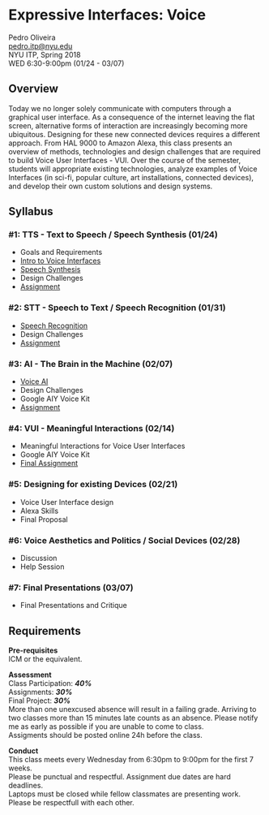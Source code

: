 # Expressive Interfaces: Voice

Pedro Oliveira  
pedro.itp@nyu.edu  
NYU ITP, Spring 2018  
WED 6:30-9:00pm (01/24 - 03/07)   

## Overview

Today we no longer solely communicate with computers through a graphical user interface. As a consequence of the internet leaving the flat screen, alternative forms of interaction are increasingly becoming more ubiquitous. Designing for these new connected devices requires a different approach. From HAL 9000 to Amazon Alexa, this class presents an overview of methods, technologies and design challenges that are required to build Voice User Interfaces - VUI. Over the course of the semester, students will appropriate existing technologies, analyze examples of Voice Interfaces (in sci-fi, popular culture, art installations, connected devices), and develop their own custom solutions and design systems.


## Syllabus
### #1: TTS - Text to Speech / Speech Synthesis (01/24)
- Goals and Requirements
- [Intro to Voice Interfaces](https://github.com/juxtapix/ExpressiveInterfaces_Voice/wiki)
- [Speech Synthesis](https://github.com/juxtapix/ExpressiveInterfaces_Voice/wiki/01.-TTS)
- Design Challenges
- [Assignment](https://github.com/juxtapix/ExpressiveInterfaces_Voice/wiki/01.-TTS#assignment)

### #2: STT - Speech to Text / Speech Recognition (01/31)
- [Speech Recognition](https://github.com/juxtapix/ExpressiveInterfaces_Voice/wiki/02.-STT)
- Design Challenges
- [Assignment](https://github.com/juxtapix/ExpressiveInterfaces_Voice/wiki/02.-STT#assignment)

### #3: AI - The Brain in the Machine (02/07)
- [Voice AI](https://github.com/juxtapix/ExpressiveInterfaces_Voice/wiki/03.-AI)
- Design Challenges
- Google AIY Voice Kit
- [Assignment](https://github.com/juxtapix/ExpressiveInterfaces_Voice/wiki/03.-AI#assignment)

### #4: VUI - Meaningful Interactions (02/14)
- Meaningful Interactions for Voice User Interfaces
- Google AIY Voice Kit
- [Final Assignment](https://github.com/juxtapix/ExpressiveInterfaces_Voice/wiki/04.-VUI#final-assignment)

### #5: Designing for existing Devices (02/21)
- Voice User Interface design
- Alexa Skills
- Final Proposal

### #6: Voice Aesthetics and Politics / Social Devices (02/28)
- Discussion
- Help Session

### #7: Final Presentations (03/07)
- Final Presentations and Critique


## Requirements

**Pre-requisites**  
ICM or the equivalent.

**Assessment**  
Class Participation: ***40%***  
Assignments: ***30%***  
Final Project: ***30%***  
More than one unexcused absence will result in a failing grade. Arriving to two classes more than 15 minutes late counts as an absence. Please notify me as early as possible if you are unable to come to class.  
Assigments should be posted online 24h before the class.


**Conduct**  
This class meets every Wednesday from 6:30pm to 9:00pm for the first 7 weeks.  
Please be punctual and respectful. Assignment due dates are hard deadlines.  
Laptops must be closed while fellow classmates are presenting work. Please be respectfull with each other.  

